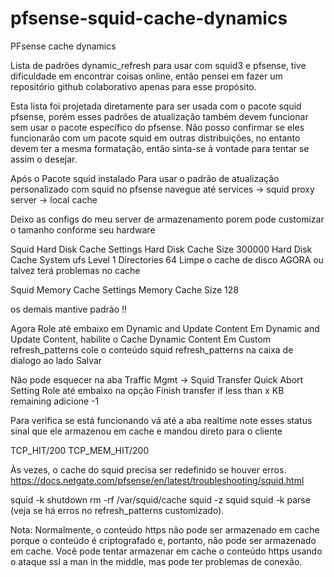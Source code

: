 # pfsense-squid-cache-dynamics
 PFsense cache dynamics 

Lista de padrões dynamic_refresh para usar com squid3 e pfsense, tive dificuldade em encontrar coisas online, então pensei em fazer um repositório github colaborativo apenas para esse propósito.

Esta lista foi projetada diretamente para ser usada com o pacote squid pfsense, porém esses padrões de atualização também devem funcionar sem usar o pacote específico do pfsense.
Não posso confirmar se eles funcionarão com um pacote squid em outras distribuições, no entanto devem ter a mesma formatação, então sinta-se à vontade para tentar se assim o desejar.

Após o Pacote squid instalado
Para usar o padrão de atualização personalizado com squid no pfsense navegue até
services -> squid proxy server -> local cache

Deixo as configs do meu server de armazenamento porem pode customizar o tamanho conforme seu hardware

Squid Hard Disk Cache Settings
Hard Disk Cache Size  300000
Hard Disk Cache System  ufs
Level 1 Directories   64
Limpe o cache de disco AGORA ou talvez terá problemas no cache

Squid Memory Cache Settings
Memory Cache Size 128

os demais mantive padrão !!

Agora Role até embaixo em Dynamic and Update Content
Em Dynamic and Update Content, habilite o Cache Dynamic Content
Em Custom refresh_patterns cole o conteúdo squid refresh_patterns na caixa de dialogo ao lado
Salvar

Não pode esquecer na aba Traffic Mgmt -> Squid Transfer Quick Abort Setting
Role até embaixo na opção Finish transfer if less than x KB remaining
adicione -1

Para verifica se está funcionando vá até a aba realtime note esses status
sinal que ele armazenou em cache e mandou direto para o cliente

TCP_HIT/200
TCP_MEM_HIT/200



Às vezes, o cache do squid precisa ser redefinido se houver erros. https://docs.netgate.com/pfsense/en/latest/troubleshooting/squid.html

squid -k shutdown rm -rf /var/squid/cache squid -z squid squid -k parse (veja se há erros no refresh_patterns customizado).

Nota: Normalmente, o conteúdo https não pode ser armazenado em cache porque o conteúdo é criptografado e, portanto, não pode ser armazenado em cache. Você pode tentar armazenar em cache o conteúdo https usando o ataque ssl a man in the middle, mas pode ter problemas de conexão.

